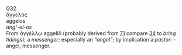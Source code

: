 G32  
ἄγγελος  
aggelos  
*ang‘-el-os*  
From ἀγγέλλω aggellō (probably derived from [71](g0071) compare
[34](g0034) to *bring* *tidings*); a *messenger*; especially an
*“angel”*; by implication a *pastor:* - angel, messenger.  
